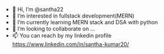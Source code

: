 - 👋 Hi, I’m @santha22
- 👀 I’m interested in fullstack development(MERN)
- 🌱 I’m currently learning MERN stack and DSA with python
- 💞️ I’m looking to collaborate on ...
- 📫 You can reach by my linkedin profile https://www.linkedin.com/in/santha-kumar20/

<!---
santha22/santha22 is a ✨ special ✨ repository because its `README.md` (this file) appears on your GitHub profile.
You can click the Preview link to take a look at your changes.
--->
